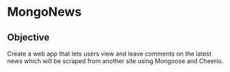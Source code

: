 # MongoNews

## Objective
Create a web app that lets users view and leave comments on the latest news which will be scraped from another site using Mongoose and Cheerio.

